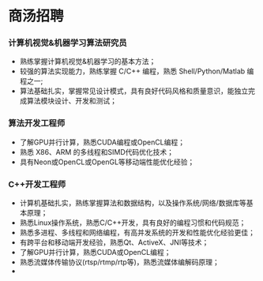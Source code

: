 # 商汤招聘

### 计算机视觉&机器学习算法研究员

- 熟练掌握计算机视觉&机器学习的基本方法；
- 较强的算法实现能力，熟练掌握 C/C++ 编程，熟悉 Shell/Python/Matlab 编程之一;
- 算法基础扎实，掌握常见设计模式，具有良好代码风格和质量意识，能独立完成算法模块设计、开发和测试；

### 算法开发工程师

- 了解GPU并行计算，熟悉CUDA编程或OpenCL编程；
-  熟悉 X86、ARM 的多线程和SIMD代码优化技术；
-  具有Neon或OpenCL或OpenGL等移动端性能优化经验；

### C++开发工程师

- 计算机基础扎实，熟练掌握算法和数据结构，以及操作系统/网络/数据库等基本原理；
- 熟悉Linux操作系统，熟悉C/C++开发，具有良好的编程习惯和代码规范；
- 熟悉多进程、多线程和网络编程，有高并发系统的开发和性能优化经验更佳；
- 有跨平台和移动端开发经验，熟悉Qt、ActiveX、JNI等技术；
- 了解GPU并行计算，熟悉CUDA或OpenCL编程；
- 熟悉流媒体传输协议(rtsp/rtmp/rtp等)，熟悉流媒体编解码原理；
- 